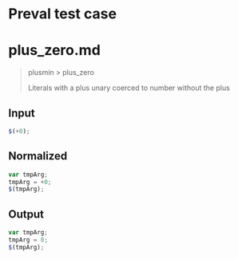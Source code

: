# Preval test case

# plus_zero.md

> plusmin > plus_zero
>
> Literals with a plus unary coerced to number without the plus

## Input

`````js filename=intro
$(+0);
`````

## Normalized

`````js filename=intro
var tmpArg;
tmpArg = +0;
$(tmpArg);
`````

## Output

`````js filename=intro
var tmpArg;
tmpArg = 0;
$(tmpArg);
`````
